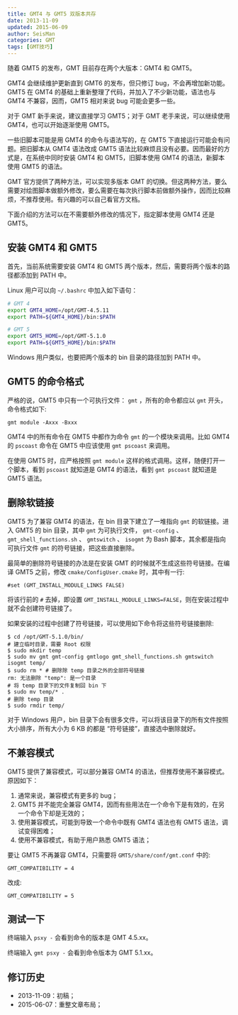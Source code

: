 ```yaml
---
title: GMT4 与 GMT5 双版本共存
date: 2013-11-09
updated: 2015-06-09
author: SeisMan
categories: GMT
tags: [GMT技巧]
---
```


随着 GMT5 的发布，GMT 目前存在两个大版本：GMT4 和 GMT5。

GMT4 会继续维护更新直到 GMT6 的发布，但只修订 bug，不会再增加新功能。GMT5 在 GMT4 的基础上重新整理了代码，并加入了不少新功能，语法也与 GMT4 不兼容，因而，GMT5 相对来说 bug 可能会更多一些。

对于 GMT 新手来说，建议直接学习 GMT5；对于 GMT 老手来说，可以继续使用 GMT4，也可以开始逐渐使用 GMT5。

<!--more-->

一些旧脚本可能是用 GMT4 的命令与语法写的，在 GMT5 下直接运行可能会有问题。把旧脚本从 GMT4 语法改成 GMT5 语法比较麻烦且没有必要。因而最好的方式是，在系统中同时安装 GMT4 和 GMT5，旧脚本使用 GMT4 的语法，新脚本使用 GMT5 的语法。

GMT 官方提供了两种方法，可以实现多版本 GMT 的切换。但这两种方法，要么需要对绘图脚本做额外修改，要么需要在每次执行脚本前做额外操作，因而比较麻烦，不推荐使用。有兴趣的可以自己看官方文档。

下面介绍的方法可以在不需要额外修改的情况下，指定脚本使用 GMT4 还是 GMT5。

<!--more-->

## 安装 GMT4 和 GMT5

首先，当前系统需要安装 GMT4 和 GMT5 两个版本，然后，需要将两个版本的路径都添加到 PATH 中。

Linux 用户可以向 `~/.bashrc` 中加入如下语句：

``` bash
# GMT 4
export GMT4_HOME=/opt/GMT-4.5.11
export PATH=${GMT4_HOME}/bin:$PATH

# GMT 5
export GMT5_HOME=/opt/GMT-5.1.0
export PATH=${GMT5_HOME}/bin:$PATH
```

Windows 用户类似，也要把两个版本的 bin 目录的路径加到 PATH 中。

## GMT5 的命令格式

严格的说，GMT5 中只有一个可执行文件： `gmt` ，所有的命令都应以 `gmt` 开头，命令格式如下:

    gmt module -Axxx -Bxxx

GMT4 中的所有命令在 GMT5 中都作为命令 `gmt` 的一个模块来调用。比如 GMT4 的 `pscoast` 命令在 GMT5 中应该使用 `gmt pscoast` 来调用。

在使用 GMT5 时，应严格按照 `gmt module` 这样的格式调用。这样，随便打开一个脚本，看到 `pscoast` 就知道是 GMT4 的语法，看到 `gmt pscoast` 就知道是 GMT5 语法。

## 删除软链接

GMT5 为了兼容 GMT4 的语法，在 bin 目录下建立了一堆指向 `gmt` 的软链接。进入 GMT5 的 bin 目录，其中 `gmt` 为可执行文件， `gmt-config` 、`gmt_shell_functions.sh` 、 `gmtswitch` 、 `isogmt`
为 Bash 脚本，其余都是指向可执行文件 `gmt` 的符号链接，把这些直接删除。

最简单的删除符号链接的办法是在安装 GMT 的时候就不生成这些符号链接。在编译 GMT5 之前，修改 `cmake/ConfigUser.cmake` 时，其中有一行:

    #set (GMT_INSTALL_MODULE_LINKS FALSE)

将该行前的 `#` 去掉，即设置 `GMT_INSTALL_MODULE_LINKS=FALSE`，则在安装过程中就不会创建符号链接了。

如果安装的过程中创建了符号链接，可以使用如下命令将这些符号链接删除:

    $ cd /opt/GMT-5.1.0/bin/
    # 建立临时目录，需要 Root 权限
    $ sudo mkdir temp
    $ sudo mv gmt gmt-config gmtlogo gmt_shell_functions.sh gmtswitch isogmt temp/
    $ sudo rm * # 删除除 temp 目录之外的全部符号链接
    rm: 无法删除 "temp": 是一个目录
    # 将 temp 目录下的文件复制回 bin 下
    $ sudo mv temp/* .
    # 删除 temp 目录
    $ sudo rmdir temp/

对于 Windows 用户，bin 目录下会有很多文件，可以将该目录下的所有文件按照大小排序，所有大小为 6
KB 的都是 “符号链接”，直接选中删除就好。

## 不兼容模式

GMT5 提供了兼容模式，可以部分兼容 GMT4 的语法，但推荐使用不兼容模式。原因如下：

1.  通常来说，兼容模式有更多的 bug；
2.  GMT5 并不能完全兼容 GMT4，因而有些用法在一个命令下是有效的，在另一个命令下却是无效的；
3.  使用兼容模式，可能到导致一个命令中既有 GMT4 语法也有 GMT5 语法，调试变得困难；
4.  使用不兼容模式，有助于用户熟悉 GMT5 语法；

要让 GMT5 不再兼容 GMT4，只需要将 `GMT5/share/conf/gmt.conf` 中的:

    GMT_COMPATIBILITY = 4

改成:

    GMT_COMPATIBILITY = 5

## 测试一下

终端输入 `psxy -` 会看到命令的版本是 GMT 4.5.xx。

终端输入 `gmt psxy -` 会看到命令版本为 GMT 5.1.xx。

## 修订历史

-   2013-11-09：初稿；
-   2015-06-07：重整文章布局；
